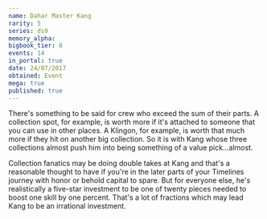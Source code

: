 ```yaml
---
name: Dahar Master Kang
rarity: 5
series: ds9
memory_alpha:
bigbook_tier: 8
events: 14
in_portal: true
date: 24/07/2017
obtained: Event
mega: true
published: true
---
```


There's something to be said for crew who exceed the sum of their parts. A collection spot, for example, is worth more if it's attached to someone that you can use in other places. A Klingon, for example, is worth that much more if they hit on another big collection. So it is with Kang whose three collections almost push him into being something of a value pick...almost.

Collection fanatics may be doing double takes at Kang and that's a reasonable thought to have if you're in the later parts of your Timelines journey with honor or behold capital to spare. But for everyone else, he's realistically a five-star investment to be one of twenty pieces needed to boost one skill by one percent. That's a lot of fractions which may lead Kang to be an irrational investment.
